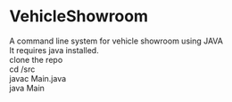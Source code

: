 # VehicleShowroom
A command line system for vehicle showroom using JAVA<br>
It requires java installed. <br>
clone the repo <br>
cd /src <br>
javac Main.java <br>
java Main <br>

